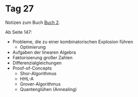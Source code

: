 # Tag 27

Notizen zum Buch [Buch 2](../Buch2.md).

Ab Seite 147:
* Probleme, die zu einer kombinatorischen Explosion führen
  - Optimierung
* Aufgaben der linearen Algebra
* Faktorisierung großer Zahlen
* Differenzialgleichungen
* Proof-of-Concepts
  - Shor-Algorithmus
  - HHL-A
  - Grover-Algorithmus
  - Quantenglühen (Annealing)
